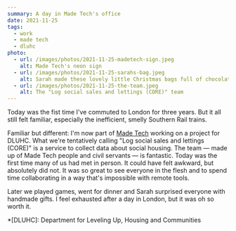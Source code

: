 ```yaml
---
summary: A day in Made Tech's office
date: 2021-11-25
tags:
  - work
  - made tech
  - dluhc
photo:
  - url: /images/photos/2021-11-25-madetech-sign.jpeg
    alt: Made Tech's neon sign
  - url: /images/photos/2021-11-25-sarahs-bag.jpeg
    alt: Sarah made these lovely little Christmas bags full of chocolate
  - url: /images/photos/2021-11-25-the-team.jpeg
    alt: The "Log social sales and lettings (CORE)" team 
---
```

Today was the fist time I've commuted to London for three years. But it all still felt familiar, especially the inefficient, smelly Southern Rail trains. 

Familiar but different: I'm now part of [Made Tech](https://madetech.com) working on a project for DLUHC. What we're tentatively calling "Log social sales and lettings (CORE)" is a service to collect data about social housing. The team — made up of Made Tech people and civil servants — is fantastic. Today was the first time many of us had met in person. It could have felt awkward, but absolutely did not. It was so great to see everyone in the flesh and to spend time collaborating in a way that's impossible with remote tools.

Later we played games, went for dinner and Sarah surprised everyone with handmade gifts. I feel exhausted after a day in London, but it was oh so worth it. 

*[DLUHC]: Department for Leveling Up, Housing and Communities